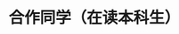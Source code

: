 ---
layout: profiles
permalink: /people_ug_present/
title: 合作同学（在读本科生）
description: 士之读书治学，盖将以脱心志于俗谛之桎梏，真理因得以发扬
nav: false
nav_order: 6

profiles:
  # if you want to include more than one profile, just replicate the following block
  # and create one content file for each profile inside _pages/
  - align: right
    image: people_pics/liufengrui.jpg
    content: people/liufengrui.md
    image_circular: false # crops the image to make it circular
    more_info: >
      <p>软工2103</p>
      <p>大创项目负责人</p>
---